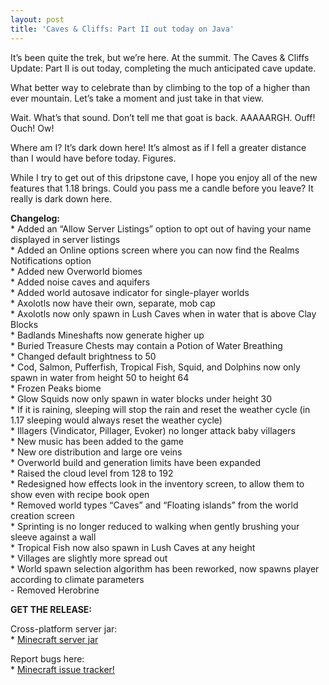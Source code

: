 ```yaml
---
layout: post
title: 'Caves & Cliffs: Part II out today on Java'
---
```


It&rsquo;s been quite the trek, but we&rsquo;re here. At the summit. The Caves & Cliffs Update: Part II is out today, completing the much anticipated cave update.<br>

What better way to celebrate than by climbing to the top of a higher than ever mountain. Let&rsquo;s take a moment and just take in that view.<br>

Wait. What&rsquo;s that sound. Don&rsquo;t tell me that goat is back. AAAAARGH. Ouff! Ouch! Ow!<br>

Where am I? It&rsquo;s dark down here! It&rsquo;s almost as if I fell a greater distance than I would have before today. Figures.<br>

While I try to get out of this dripstone cave, I hope you enjoy all of the new features that 1.18 brings. Could you pass me a candle before you leave? It really is dark down here.<br>

**Changelog:**<br>
\* Added an &ldquo;Allow Server Listings&rdquo; option to opt out of having your name displayed in server listings<br>
\* Added an Online options screen where you can now find the Realms Notifications option<br>
\* Added new Overworld biomes<br>
\* Added noise caves and aquifers<br>
\* Added world autosave indicator for single-player worlds<br>
\* Axolotls now have their own, separate, mob cap<br>
\* Axolotls now only spawn in Lush Caves when in water that is above Clay Blocks<br>
\* Badlands Mineshafts now generate higher up<br>
\* Buried Treasure Chests may contain a Potion of Water Breathing<br>
\* Changed default brightness to 50<br>
\* Cod, Salmon, Pufferfish, Tropical Fish, Squid, and Dolphins now only spawn in water from height 50 to height 64<br>
\* Frozen Peaks biome<br>
\* Glow Squids now only spawn in water blocks under height 30<br>
\* If it is raining, sleeping will stop the rain and reset the weather cycle (in 1.17 sleeping would always reset the weather cycle)<br>
\* Illagers (Vindicator, Pillager, Evoker) no longer attack baby villagers<br>
\* New music has been added to the game<br>
\* New ore distribution and large ore veins<br>
\* Overworld build and generation limits have been expanded<br>
\* Raised the cloud level from 128 to 192<br>
\* Redesigned how effects look in the inventory screen, to allow them to show even with recipe book open<br>
\* Removed world types &ldquo;Caves&rdquo; and &ldquo;Floating islands&rdquo; from the world creation screen<br>
\* Sprinting is no longer reduced to walking when gently brushing your sleeve against a wall<br>
\* Tropical Fish now also spawn in Lush Caves at any height<br>
\* Villages are slightly more spread out<br>
\* World spawn selection algorithm has been reworked, now spawns player according to climate parameters<br>
\- Removed Herobrine<br>

**GET THE RELEASE:**<br>

Cross-platform server jar:<br>
\* [Minecraft server jar](https://launcher.mojang.com/v1/objects/3cf24a8694aca6267883b17d934efacc5e44440d/server.jar)<br>

Report bugs here:<br>
\* [Minecraft issue tracker!](https://bugs.mojang.com/browse/MC)<br>
